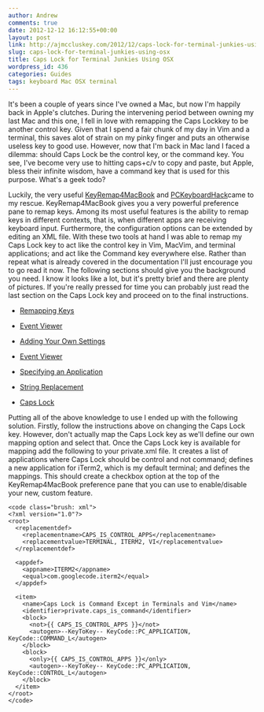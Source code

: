 ```yaml
---
author: Andrew
comments: true
date: 2012-12-12 16:12:55+00:00
layout: post
link: http://ajmccluskey.com/2012/12/caps-lock-for-terminal-junkies-using-osx/
slug: caps-lock-for-terminal-junkies-using-osx
title: Caps Lock for Terminal Junkies Using OSX
wordpress_id: 436
categories: Guides
tags: keyboard Mac OSX terminal
---
```


It's been a couple of years since I've owned a Mac, but now I'm happily back in Apple's clutches.  During the intervening period between owning my last Mac and this one, I fell in love with remapping the Caps Lockkey to be another control key.  Given that I spend a fair chunk of my day in Vim and a terminal, this saves alot of strain on my pinky finger and puts an otherwise useless key to good use.  However, now that I'm back in Mac land I faced a dilemma: should Caps Lock be the control key, or the command key.  You see, I've become very use to hitting caps+c/v to copy and paste, but Apple, bless their infinite wisdom, have a command key that is used for this purpose.  What's a geek todo?



<!-- more -->



Luckily, the very useful [KeyRemap4MacBook](http://pqrs.org/macosx/keyremap4macbook/) and [PCKeyboardHack](http://pqrs.org/macosx/keyremap4macbook/pckeyboardhack.html.en)came to my rescue.  KeyRemap4MacBook gives you a very powerful preference pane to remap keys.  Among its most useful features is the ability to remap keys in different contexts, that is, when different apps are receiving keyboard input.  Furthermore, the configuration options can be extended by editing an XML file.  With these two tools at hand I was able to remap my Caps Lock key to act like the control key in Vim, MacVim, and terminal applications; and act like the Command key everywhere else.  Rather than repeat what is already covered in the documentation I'll just encourage you to go read it now.  The following sections should give you the background you need.  I know it looks like a lot, but it's pretty brief and there are plenty of pictures.  If you're really pressed for time you can probably just read the last section on the Caps Lock key and proceed on to the final instructions.






	
  * [Remapping Keys](http://pqrs.org/macosx/keyremap4macbook/document.html.en)

	
  * [Event Viewer](http://pqrs.org/macosx/keyremap4macbook/document-eventviewer.html.en)

	
  * [Adding Your Own Settings](http://pqrs.org/macosx/keyremap4macbook/document-private-xml.html.en)

	
  * [Event Viewer](http://pqrs.org/macosx/keyremap4macbook/document-eventviewer.html.en)

	
  * [Specifying an Application](http://pqrs.org/macosx/keyremap4macbook/xml-appdef.html.en)

	
  * [String Replacement](http://pqrs.org/macosx/keyremap4macbook/xml-replacementdef.html.en)

	
  * [Caps Lock](http://pqrs.org/macosx/keyremap4macbook/faq-capslock.html.en)





Putting all of the above knowledge to use I ended up with the following solution.  Firstly, follow the instructions above on changing the Caps Lock key.  However, don't actually map the Caps Lock key as we'll define our own mapping option and select that.  Once the Caps Lock key is available for mapping add the following to your private.xml file.  It creates a list of applications where Caps Lock should be control and not command; defines a new application for iTerm2, which is my default terminal; and defines the mappings.  This should create a checkbox option at the top of the KeyRemap4MacBook preference pane that you can use to enable/disable your new, custom feature.




    
    <code class="brush: xml">
    <?xml version="1.0"?>
    <root>
      <replacementdef>
        <replacementname>CAPS_IS_CONTROL_APPS</replacementname>
        <replacementvalue>TERMINAL, ITERM2, VI</replacementvalue>
      </replacementdef>
    
      <appdef>
        <appname>ITERM2</appname>
        <equal>com.googlecode.iterm2</equal>
      </appdef>
    
      <item>
        <name>Caps Lock is Command Except in Terminals and Vim</name>
        <identifier>private.caps_is_command</identifier>
        <block>
          <not>{{ CAPS_IS_CONTROL_APPS }}</not>
          <autogen>--KeyToKey-- KeyCode::PC_APPLICATION, KeyCode::COMMAND_L</autogen>
        </block>
        <block>
          <only>{{ CAPS_IS_CONTROL_APPS }}</only>
          <autogen>--KeyToKey-- KeyCode::PC_APPLICATION, KeyCode::CONTROL_L</autogen>
        </block>
      </item>
    </root>
    </code>
